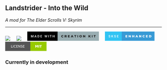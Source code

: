 ## Landstrider - Into the Wild
*A mod for The Elder Scrolls V: Skyrim*

<hr>

<img src="https://img.shields.io/badge/steam-%23000000.svg?style=for-the-badge&logo=steam&logoColor=white" height="30"> &nbsp; &nbsp; <img src="https://img.shields.io/badge/xbox-%23107C10.svg?style=for-the-badge&logo=xbox&logoColor=white" height="30"> &nbsp; &nbsp; [<img src="badges/made-with-creation-kit.svg" height="30">](https://www.creationkit.com/) &nbsp; &nbsp; [<img src="badges/skse-enhanced.svg" height="30">](https://skse.silverlock.org/) &nbsp; &nbsp; [<img src="badges/license.svg" height="30">](./LICENSE)

### Currently in development
